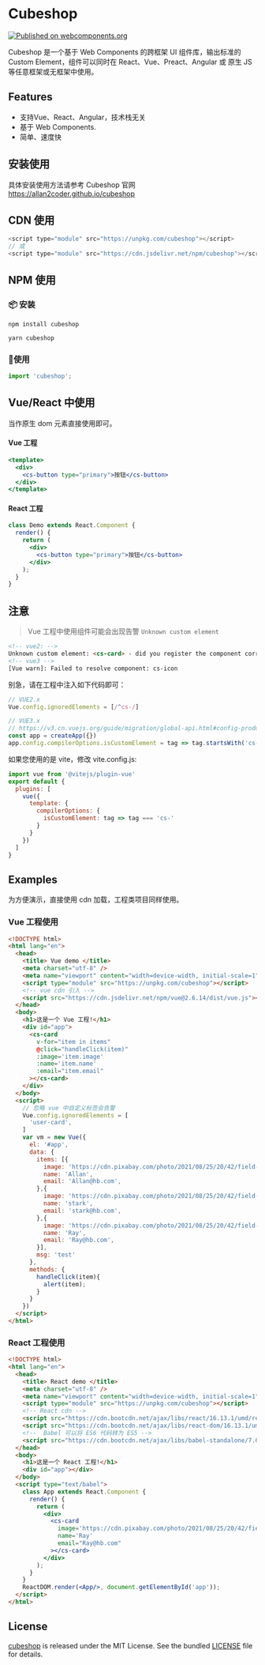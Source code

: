 # Cubeshop

[![Published on webcomponents.org](https://img.shields.io/badge/webcomponents.org-published-blue.svg)](https://www.webcomponents.org/element/owner/my-element)

Cubeshop 是一个基于 Web Components 的跨框架 UI 组件库，输出标准的 Custom Element，组件可以同时在 React、Vue、Preact、Angular 或 原生 JS 等任意框架或无框架中使用。

## Features

- 支持Vue、React、Angular，技术栈无关
- 基于 Web Components.
- 简单、速度快


## 安装使用

具体安装使用方法请参考 Cubeshop 官网 https://allan2coder.github.io/cubeshop

## CDN 使用

```js
<script type="module" src="https://unpkg.com/cubeshop"></script>
// 或
<script type="module" src="https://cdn.jsdelivr.net/npm/cubeshop"></script>
```

## NPM 使用

### 📦 安装

```
npm install cubeshop
```

```
yarn cubeshop
```

### 🔨使用

```js
import 'cubeshop';
```

## Vue/React 中使用

当作原生 dom 元素直接使用即可。

#### Vue 工程

```jsx
<template>
  <div>
    <cs-button type="primary">按钮</cs-button>
  </div>
</template>
```
#### React 工程

```jsx
class Demo extends React.Component {
  render() {
    return (
      <div>
        <cs-button type="primary">按钮</cs-button>
      </div>
    );
  }
}
```

##  注意

> Vue 工程中使用组件可能会出现告警 `Unknown custom element`

```html
<!-- vue2: -->
Unknown custom element: <cs-card> - did you register the component correctly? For recursive components, make sure to provide the "name" option.
<!-- vue3 -->
[Vue warn]: Failed to resolve component: cs-icon 
```

别急，请在工程中注入如下代码即可：

```js
// VUE2.x
Vue.config.ignoredElements = [/^cs-/]

// VUE3.x
// https://v3.cn.vuejs.org/guide/migration/global-api.html#config-productiontip-%E7%A7%BB%E9%99%A4
const app = createApp({})
app.config.compilerOptions.isCustomElement = tag => tag.startsWith('cs-')
```

如果您使用的是 vite，修改 vite.config.js:

```js
import vue from '@vitejs/plugin-vue'
export default {
  plugins: [
    vue({
      template: {
        compilerOptions: {
          isCustomElement: tag => tag === 'cs-'
        }
      }
    })
  ]
}
```

## Examples

为方便演示，直接使用 cdn 加载，工程类项目同样使用。

### Vue 工程使用
```html
<!DOCTYPE html>
<html lang="en">
  <head>
    <title> Vue demo </title>
    <meta charset="utf-8" />
    <meta name="viewport" content="width=device-width, initial-scale=1" />
    <script type="module" src="https://unpkg.com/cubeshop"></script>
    <!-- vue cdn 引入 -->
    <script src="https://cdn.jsdelivr.net/npm/vue@2.6.14/dist/vue.js"></script>
  </head>
  <body>
    <h1>这是一个 Vue 工程!</h1>
    <div id="app">
      <cs-card
        v-for="item in items"
        @click="handleClick(item)"
        :image='item.image'
        :name='item.name'
        :email="item.email"
      ></cs-card>
    </div>
  </body>
  <script>
    // 忽略 vue 中自定义标签会告警
    Vue.config.ignoredElements = [
      'user-card',
    ]
    var vm = new Vue({
      el: '#app',
      data: {
        items: [{
          image: 'https://cdn.pixabay.com/photo/2021/08/25/20/42/field-6574455_960_720.jpg',
          name: 'Allan',
          email: 'Allan@hb.com',
        },{
          image: 'https://cdn.pixabay.com/photo/2021/08/25/20/42/field-6574455_960_720.jpg',
          name: 'stark',
          email: 'stark@hb.com',
        },{
          image: 'https://cdn.pixabay.com/photo/2021/08/25/20/42/field-6574455_960_720.jpg',
          name: 'Ray',
          email: 'Ray@hb.com',
        }],
        msg: 'test'
      },
      methods: {
        handleClick(item){
          alert(item);
        }
      }
    })
  </script>
</html>
```
### React 工程使用
```html
<!DOCTYPE html>
<html lang="en">
  <head>
    <title> React demo </title>
    <meta charset="utf-8" />
    <meta name="viewport" content="width=device-width, initial-scale=1" />
    <script type="module" src="https://unpkg.com/cubeshop"></script>
    <!-- React cdn -->
    <script src="https://cdn.bootcdn.net/ajax/libs/react/16.13.1/umd/react.production.min.js"></script>
    <script src="https://cdn.bootcdn.net/ajax/libs/react-dom/16.13.1/umd/react-dom.production.min.js"></script>
    <!--  Babel 可以将 ES6 代码转为 ES5 -->
    <script src="https://cdn.bootcdn.net/ajax/libs/babel-standalone/7.0.0-beta.3/babel.min.js"></script>
  </head>
  <body>
    <h1>这是一个 React 工程!</h1>
    <div id="app"></div>
  </body>
  <script type="text/babel">
    class App extends React.Component {
      render() {
        return (
          <div>
            <cs-card
              image='https://cdn.pixabay.com/photo/2021/08/25/20/42/field-6574455_960_720.jpg'
              name='Ray'
              email="Ray@hb.com"
            ></cs-card>
          </div>
        );
      }
    }
    ReactDOM.render(<App/>, document.getElementById('app'));
  </script>
</html>
```


## License

[cubeshop](https://github.com/allan2coder/cubeshop) is released
under the MIT License. See the bundled [LICENSE](./LICENSE) file for details.
